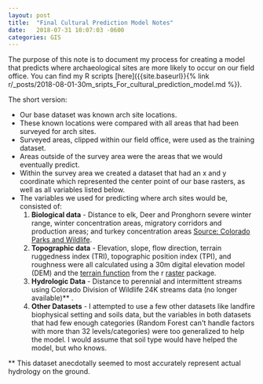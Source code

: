 ```yaml
---
layout: post
title:  "Final Cultural Prediction Model Notes"
date:   2018-07-31 10:07:03 -0600
categories: GIS
---
```


The purpose of this note is to document my process for creating a model that predicts where archaeological sites are more likely to occur on our field office. You can find my R scripts [here]({{site.baseurl}}{% link r/_posts/2018-08-01-30m_sripts_For_cultural_prediction_model.md %}).

The short version:
* Our base dataset was known arch site locations.
* These known locations were compared with all areas that had been surveyed for arch sites.
* Surveyed areas, clipped  within our field office, were used as the training dataset.
* Areas outside of the survey area were the areas that we would eventually predict.
* Within the survey area we created a dataset that had an x and y coordinate which represented the center point of our base rasters, as well as all variables listed below.
* The variables we used for predicting where arch sites would be, consisted of:
  1. **Biological data** - Distance to elk, Deer and Pronghorn severe winter range, winter concentration areas, migratory corridors and production areas; and turkey concentration areas [Source: Colorado Parks and Wildlife](https://data.colorado.gov/Environment/All-Colorado-Parks-and-Wildlife-Species-Activity-M/7ijd-4q29/data).
  2. **Topographic data** - Elevation, slope, flow direction, terrain ruggedness index (TRI), topographic position index (TPI), and roughness were all calculated using a 30m digital elevation model (DEM) and the [terrain function](https://www.rdocumentation.org/packages/raster/versions/2.6-7/topics/terrain) from the r [raster](https://www.rdocumentation.org/packages/raster/versions/2.6-7) package.
  3. **Hydrologic Data** - Distance to perennial and intermittent streams using Colorado Division of Wildlife 24K streams data (no longer available)** .
  4. **Other Datasets** - I attempted to use a few other datasets like landfire biophysical setting and soils data, but the variables in both datasets that had few enough categories (Random Forest can't handle factors with more than 32 levels/categories) were too generalized to help the model. I would assume that soil type would have helped the model, but who knows.








** This dataset anecdotally seemed to most accurately represent actual hydrology on the ground.

